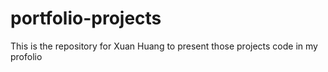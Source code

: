 # portfolio-projects
This is the repository for Xuan Huang to present those projects code in my profolio
